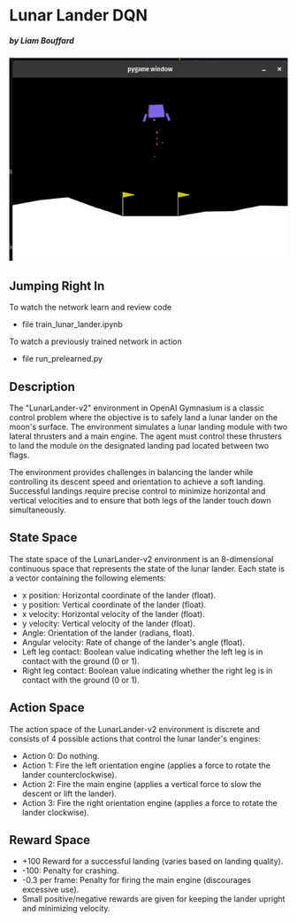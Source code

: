 # Lunar Lander DQN
##### by Liam Bouffard

![](img/Screenshot%20from%202024-08-08%2011-27-06.png)

## Jumping Right In
To watch the network learn and review code
- file train_lunar_lander.ipynb

To watch a previously trained network in action
- file run_prelearned.py

## Description
The "LunarLander-v2" environment in OpenAI Gymnasium is a classic control problem where the objective is to safely land a lunar lander on the moon's surface. The environment simulates a lunar landing module with two lateral thrusters and a main engine. The agent must control these thrusters to land the module on the designated landing pad located between two flags.

The environment provides challenges in balancing the lander while controlling its descent speed and orientation to achieve a soft landing. Successful landings require precise control to minimize horizontal and vertical velocities and to ensure that both legs of the lander touch down simultaneously.

## State Space
The state space of the LunarLander-v2 environment is an 8-dimensional continuous space that 
represents the state of the lunar lander. Each state is a vector containing the following elements:
- x position: Horizontal coordinate of the lander (float).
- y position: Vertical coordinate of the lander (float).
- x velocity: Horizontal velocity of the lander (float).
- y velocity: Vertical velocity of the lander (float).
- Angle: Orientation of the lander (radians, float).
- Angular velocity: Rate of change of the lander's angle (float).
- Left leg contact: Boolean value indicating whether the left leg is in contact with the ground (0 or 1).
- Right leg contact: Boolean value indicating whether the right leg is in contact with the ground (0 or 1).


## Action Space
The action space of the LunarLander-v2 environment is discrete and consists of 4 possible actions that control the lunar lander's engines:
- Action 0: Do nothing.
- Action 1: Fire the left orientation engine (applies a force to rotate the lander counterclockwise).
- Action 2: Fire the main engine (applies a vertical force to slow the descent or lift the lander).
- Action 3: Fire the right orientation engine (applies a force to rotate the lander clockwise).

## Reward Space
- +100  Reward for a successful landing (varies based on landing quality).
- -100: Penalty for crashing.
- -0.3 per frame: Penalty for firing the main engine (discourages excessive use).
- Small positive/negative rewards are given for keeping the lander upright and minimizing velocity.
